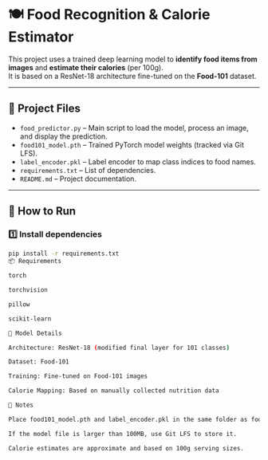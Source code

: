 # 🍽️ Food Recognition & Calorie Estimator

This project uses a trained deep learning model to **identify food items from images** and **estimate their calories** (per 100g).  
It is based on a ResNet-18 architecture fine-tuned on the **Food-101** dataset.

---

## 📂 Project Files
- `food_predictor.py` – Main script to load the model, process an image, and display the prediction.
- `food101_model.pth` – Trained PyTorch model weights (tracked via Git LFS).
- `label_encoder.pkl` – Label encoder to map class indices to food names.
- `requirements.txt` – List of dependencies.
- `README.md` – Project documentation.

---

## 🚀 How to Run

### 1️⃣ Install dependencies
```bash
pip install -r requirements.txt
📦 Requirements

torch

torchvision

pillow

scikit-learn

🧠 Model Details

Architecture: ResNet-18 (modified final layer for 101 classes)

Dataset: Food-101

Training: Fine-tuned on Food-101 images

Calorie Mapping: Based on manually collected nutrition data

📌 Notes

Place food101_model.pth and label_encoder.pkl in the same folder as food_predictor.py.

If the model file is larger than 100MB, use Git LFS to store it.

Calorie estimates are approximate and based on 100g serving sizes.
